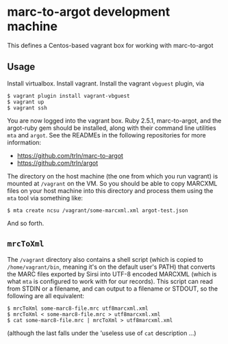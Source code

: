 # marc-to-argot development machine

This defines a Centos-based vagrant box for working with marc-to-argot

## Usage

Install virtualbox.  Install vagrant.  Install the vagrant `vbguest` plugin, via
    
    $ vagrant plugin install vagrant-vbguest
    $ vagrant up
    $ vagrant ssh

You are now logged into the vagrant box.  Ruby 2.5.1, marc-to-argot, and the
argot-ruby gem should be installed, along with their command line utilities
`mta` and `argot`.  See the READMEs in the following repositories for more
information:

  * https://github.com/trln/marc-to-argot
  * https://github.com/trln/argot

The directory on the host machine (the one from which you run vagrant) is mounted at `/vagrant` on the VM.  So you should be able to copy MARCXML files on your host machine into this directory and process them using the `mta` tool via something like:


    $ mta create ncsu /vagrant/some-marcxml.xml argot-test.json

And so forth.

## `mrcToXml`

The `/vagrant` directory also contains a shell script (which is copied to
`/home/vagrant/bin`, meaning it's on the default user's PATH) that converts the
MARC files exported by Sirsi into UTF-8 encoded MARCXML (which is what `mta` is
configured to work with for our records).  This script can read from STDIN or a
filename, and can output to a filename or STDOUT, so the following are all
equivalent:

    $ mrcToXml some-marc8-file.mrc utf8marcxml.xml
    $ mrcToXml < some-marc8-file.mrc > utf8marcxml.xml
    $ cat some-marc8-file.mrc | mrcToXml > utf8marcxml.xml

(although the last falls under the 'useless use of `cat` description ...)
